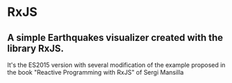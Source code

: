 # RxJS

## A simple Earthquakes visualizer created with the library RxJS.

It's the ES2015 version with several modification of the example proposed in the book "Reactive Programming with RxJS" of Sergi Mansilla
